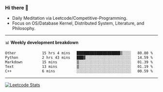 ### Hi there 👋
* Daily Meditation via Leetcode/Competitive-Programming.
* Focus on OS/Database Kernel, Distributed System, Literature, and Philosophy.

-------

📊 **Weekly development breakdown**
<!--START_SECTION:waka-->

```txt
Other            15 hrs 4 mins   ████████████████████▒░░░░   80.80 %
Python           2 hrs 43 mins   ███▓░░░░░░░░░░░░░░░░░░░░░   14.59 %
Markdown         15 mins         ▒░░░░░░░░░░░░░░░░░░░░░░░░   01.39 %
Text             13 mins         ▒░░░░░░░░░░░░░░░░░░░░░░░░   01.19 %
C++              6 mins          ░░░░░░░░░░░░░░░░░░░░░░░░░   00.59 %
```

<!--END_SECTION:waka-->

-------

[![Leetcode Stats](https://leetcard.jacoblin.cool/hzhang413?font=Fira+Mono)](https://leetcode.com/fxrc)
<!-- ![image](./cyberpunk-ghost-in-the-shell.gif)
![image](./gis-archive.png) -->
